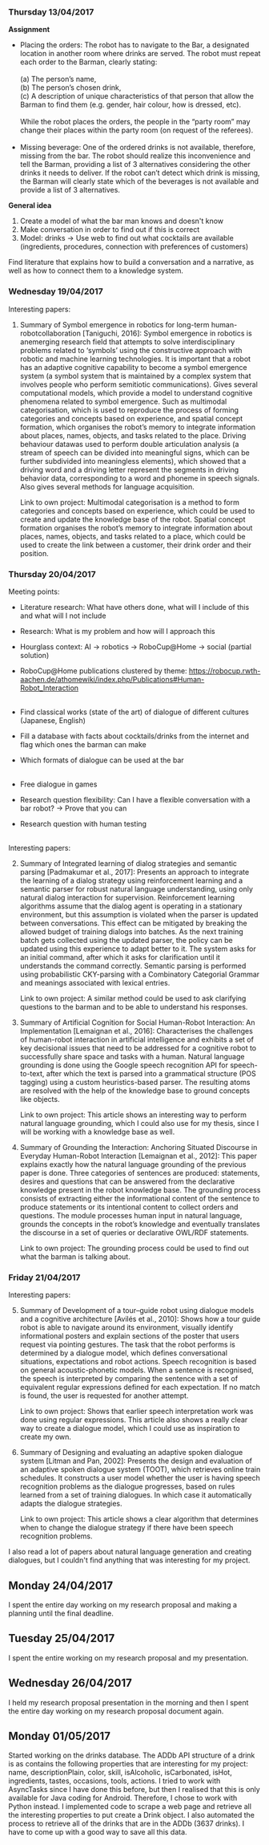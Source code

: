 ### Thursday 13/04/2017

<b>Assignment</b> </br>

- Placing the orders: The robot has to navigate to the Bar, a designated location in another room where drinks are served. The 
robot must repeat each order to the Barman, clearly stating: </br></br>
(a) The person’s name, </br>
(b) The person’s chosen drink, </br>
(c) A description of unique characteristics of that person that allow the Barman to find them (e.g. gender, hair colour, 
how is dressed, etc). </br></br>
While the robot places the orders, the people in the “party room” may change their places within the party room 
(on request of the referees).</br></br>
- Missing beverage: One of the ordered drinks is not available, therefore, missing from the bar. The robot should realize 
this inconvenience and tell the Barman, providing a list of 3 alternatives considering the other drinks it needs to deliver. If
the robot can’t detect which drink is missing, the Barman will clearly state which of the beverages is not available and 
provide a list of 3 alternatives.

<b>General idea</b> </br>
1. Create a model of what the bar man knows and doesn't know
2. Make conversation in order to find out if this is correct
3. Model: drinks -> Use web to find out what cocktails are available (ingredients, procedures, connection with preferences of customers)

Find literature that explains how to build a conversation and a narrative, as well as how to connect them to a knowledge system. 

### Wednesday 19/04/2017

Interesting papers:

1.  Summary of  Symbol emergence in robotics for long-term human-robotcollaboration [Taniguchi,  2016]:   Symbol  emergence       in  robotics  is  anemerging research field that attempts to solve interdisciplinary problems related to ‘symbols’ using     the constructive approach with robotic and machine learning technologies.  It is important that a robot has an adaptive       cognitive capability to become a symbol emergence system (a symbol system  that  is  maintained  by  a  complex  system       that  involves  people  who perform semitiotic communications). 
    Gives several computational models, which provide a model to understand cognitive phenomena related to symbol emergence.     Such as multimodal categorisation,  which  is  used  to  reproduce  the  process  of  forming  categories and concepts       based on experience, and spatial concept formation, which organises the robot’s memory to integrate information about         places, names, objects, and tasks related to  the place.  Driving behaviour  datawas used to perform double articulation     analysis (a stream of speech can be  divided  into  meaningful  signs,  which  can  be  further  subdivided  into             meaningless elements), which showed that a driving word and a driving letter represent the segments in driving behavior       data, corresponding to a  word  and  phoneme  in  speech  signals.   Also  gives  several  methods  for language             acquisition.

    Link to own project:  Multimodal categorisation is a method to form categories and concepts based on experience, which       could be used to create and update the knowledge base of the robot.  Spatial concept formation organises the robot’s         memory to integrate information about places, names, objects, and tasks related to a place, which could be used to create     the link between a customer, their drink order and their position.
    
### Thursday 20/04/2017

Meeting points:

- Literature research: What have others done, what will I include of this and what will I not include
- Research: What is my problem and how will I approach this
- Hourglass context: AI -> robotics -> RoboCup@Home -> social (partial solution)
- RoboCup@Home publications clustered by theme: https://robocup.rwth-aachen.de/athomewiki/index.php/Publications#Human-Robot_Interaction</br></br>

- Find classical works (state of the art) of dialogue of different cultures (Japanese, English)
- Fill a database with facts about cocktails/drinks from the internet and flag which ones the barman can make
- Which formats of dialogue can be used at the bar</br></br>

- Free dialogue in games
- Research question flexibility: Can I have a flexible conversation with a bar robot? -> Prove that you can
- Research question with human testing</br></br>

Interesting papers:

2.  Summary of Integrated learning of dialog strategies and semantic parsing [Padmakumar et al., 2017]:  Presents an approach     to integrate the learning of a dialog strategy using reinforcement learning and a semantic parser for robust natural         language understanding, using only natural dialog interaction for supervision.  Reinforcement learning algorithms assume     that  the  dialog agent  is  operating  in  a  stationary  environment, but this assumption is violated when the parser       is updated between conversations.  This effect can be mitigated by breaking the allowed budget of training dialogs into       batches.  As the next training batch gets collected using  the  updated  parser,  the  policy  can  be  updated  using       this  experience to adapt better to it.  The system asks for an initial command, after which  it  asks  for                   clarification  until  it understands  the  command  correctly.   Semantic  parsing  is  performed  using  probabilistic       CKY-parsing with a Combinatory Categorial Grammar and meanings associated with lexical entries.

    Link to own project: A similar method could be used to ask clarifying questions to the barman and to be able to               understand his responses.
    
3.  Summary of Artificial Cognition for Social Human-Robot Interaction: An Implementation [Lemaignan  et  al.,  2016]:           Characterises  the  challenges  of human-robot interaction in artificial intelligence and exhibits a set of key               decisional issues that need to be addressed for a cognitive robot to successfully share space and tasks with a human.         Natural language grounding is done using the Google speech recognition API for speech-to-text, after which the text is       parsed into a grammatical structure (POS tagging) using a custom heuristics-based parser.  The resulting atoms are           resolved with the help of the knowledge base to ground concepts like objects. 

    Link to  own  project:  This  article  shows  an  interesting  way  to  perform natural language grounding, which I could     also use for my thesis, since I will be working with a knowledge base as well.
    
4.  Summary of Grounding the Interaction: Anchoring Situated Discourse in Everyday Human-Robot Interaction [Lemaignan et al.,     2012]:  This paper explains exactly how the natural language grounding of the previous paper is done. Three categories of     sentences are produced:  statements,  desires and questions that can be answered from the declarative knowledge present       in the robot knowledge base.  The grounding process consists of extracting either the informational content of the           sentence to produce statements or its intentional content to collect orders and questions. The module processes human         input in natural language, grounds the concepts in the robot’s knowledge and eventually translates the discourse in a set     of queries or declarative OWL/RDF statements.

    Link to own project: The grounding process could be used to find out what the barman is talking about.

### Friday 21/04/2017

Interesting papers:

5.  Summary of Development  of  a  tour–guide  robot  using dialogue models and a cognitive architecture [Avilés et al.,         2010]: Shows how a tour guide robot is able to navigate around its environment, visually identify informational posters       and explain sections of the poster that users request via pointing gestures. The task that the robot performs is             determined by a dialogue model, which defines conversational situations, expectations and robot actions. Speech               recognition is based on general acoustic-phonetic models. When a sentence is recognised, the speech is interpreted by         comparing the sentence with a set of equivalent regular expressions defined for each expectation. If no match is found,       the user is requested for another attempt.

    Link to own project:  Shows that earlier speech interpretation work was done  using  regular  expressions. This  article     also  shows  a  really  clear way to create a dialogue  model, which I could use as inspiration to create my own.
    
6.  Summary of Designing and evaluating an adaptive spoken dialogue system [Litman and Pan, 2002]: Presents the design and       evaluation of an adaptive spoken dialogue system (TOOT), which  retrieves online train schedules. It constructs a user       model whether the user is having speech recognition problems as the dialogue progresses, based on rules learned from a       set of training dialogues. In which case it automatically adapts the dialogue strategies.

    Link to own project: This article shows a clear algorithm that determines when to change the dialogue strategy if there       have been speech recognition problems.
    
I also read a lot of papers about natural language generation and creating dialogues, but I couldn't find anything that was interesting for my project. 

## Monday 24/04/2017

I spent the entire day working on my research proposal and making a planning until the final deadline.

## Tuesday 25/04/2017

I spent the entire working on my research proposal and my presentation.

## Wednesday 26/04/2017

I held my research proposal presentation in the morning and then I spent the entire day working on my research proposal document again.

## Monday 01/05/2017

Started working on the drinks database. The ADDb API structure of a drink is as contains the following properties that are interesting for my project: name, descriptionPlain, color, skill, isAlcoholic, isCarbonated, isHot, ingredients, tastes, occasions, tools, actions. I tried to work with AsyncTasks since I have done this before, but then I realised that this is only available for Java coding for Android. Therefore, I chose to work with Python instead. I implemented code to scrape a web page and retrieve all the interesting properties to put create a Drink object. I also automated the process to retrieve all of the drinks that are in the ADDb (3637 drinks). I have to come up with a good way to save all this data.

